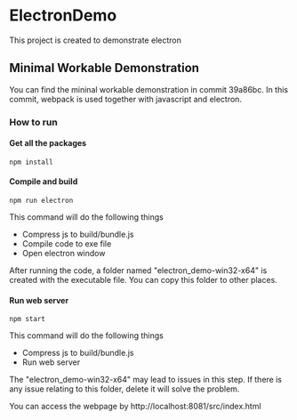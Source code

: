 # ElectronDemo
This project is created to demonstrate electron

## Minimal Workable Demonstration

You can find the mininal workable demonstration in commit 39a86bc. In this commit, webpack is used together with javascript and electron.

### How to run

#### Get all the packages

`npm install`

#### Compile and build

`npm run electron`

This command will do the following things
- Compress js to build/bundle.js
- Compile code to exe file
- Open electron window

After running the code, a folder named "electron_demo-win32-x64" is created with the executable file. You can copy this folder to other places.

#### Run web server

`npm start`

This command will do the following things
- Compress js to build/bundle.js
- Run web server

The "electron_demo-win32-x64" may lead to issues in this step. If there is any issue relating to this folder, delete it will solve the problem.

You can access the webpage by http://localhost:8081/src/index.html
